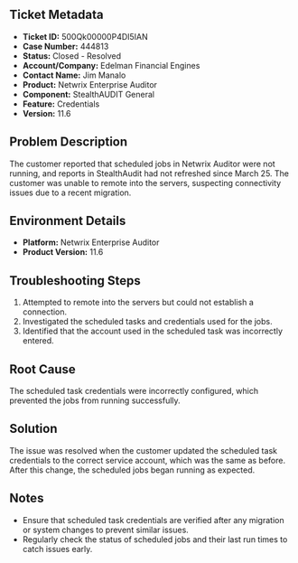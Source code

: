 ## Ticket Metadata
- **Ticket ID:** 500Qk00000P4DI5IAN
- **Case Number:** 444813
- **Status:** Closed - Resolved
- **Account/Company:** Edelman Financial Engines
- **Contact Name:** Jim Manalo
- **Product:** Netwrix Enterprise Auditor
- **Component:** StealthAUDIT General
- **Feature:** Credentials
- **Version:** 11.6

## Problem Description
The customer reported that scheduled jobs in Netwrix Auditor were not running, and reports in StealthAudit had not refreshed since March 25. The customer was unable to remote into the servers, suspecting connectivity issues due to a recent migration.

## Environment Details
- **Platform:** Netwrix Enterprise Auditor
- **Product Version:** 11.6

## Troubleshooting Steps
1. Attempted to remote into the servers but could not establish a connection.
2. Investigated the scheduled tasks and credentials used for the jobs.
3. Identified that the account used in the scheduled task was incorrectly entered.

## Root Cause
The scheduled task credentials were incorrectly configured, which prevented the jobs from running successfully.

## Solution
The issue was resolved when the customer updated the scheduled task credentials to the correct service account, which was the same as before. After this change, the scheduled jobs began running as expected.

## Notes
- Ensure that scheduled task credentials are verified after any migration or system changes to prevent similar issues.
- Regularly check the status of scheduled jobs and their last run times to catch issues early.
